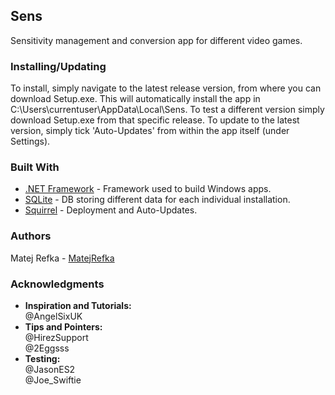 ## Sens
Sensitivity management and conversion app for different video games.

### Installing/Updating

To install, simply navigate to the latest release version, from where you can download Setup.exe. This will automatically install the app in C:\Users\currentuser\AppData\Local\Sens.
To test a different version simply download Setup.exe from that specific release. To update to the latest version, simply tick 'Auto-Updates' from within the app itself (under Settings).
### Built With

* [.NET Framework](https://dotnet.microsoft.com/learn/dotnet/what-is-dotnet-framework) - Framework used to build Windows apps.
* [SQLite](https://sqlitebrowser.org/) - DB storing different data for each individual installation.
* [Squirrel](https://github.com/Squirrel/Squirrel.Windows) - Deployment and Auto-Updates.

### Authors

Matej Refka  - [MatejRefka](https://github.com/MatejRefka)

### Acknowledgments

* **Inspiration and Tutorials:**<br />
  @AngelSixUK<br />
* **Tips and Pointers:**<br />
  @HirezSupport<br />
  @2Eggsss<br />
* **Testing:**<br />
  @JasonES2<br />
  @Joe_Swiftie


